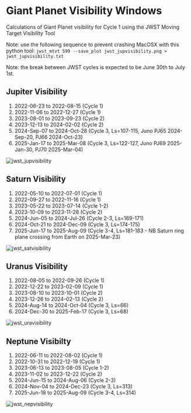 # Giant Planet Visibility Windows

Calculations of Giant Planet visibility for Cycle 1 using the JWST Moving Target Visibility Tool

Note: use the following sequence to prevent crashing MacOSX with this python tool: 
`jwst_mtvt 599 --save_plot jwst_jupvisibility.png > jwst_jupvisibility.txt`

Note:  the break between JWST cycles is expected to be June 30th to July 1st.

## Jupiter Visibility

1. 2022-06-23 to 2022-08-15 (Cycle 1)
2. 2022-11-06 to 2022-12-27 (Cycle 1)
3. 2023-08-01 to 2023-09-23 (Cycle 2)
4. 2023-12-13 to 2024-02-02 (Cycle 2)
5. 2024-Sep-07 to 2024-Oct-28 (Cycle 3, Ls=107-115, Juno PJ65 2024-Sep-20, PJ66 2024-Oct-23)
6. 2025-Jan-17 to 2025-Mar-08 (Cycle 3, Ls=122-127, Juno PJ69 2025-Jan-30, PJ70 2025-Mar-04)


![jwst_jupvisibility](https://user-images.githubusercontent.com/4047392/185187323-bcdf77d2-c13d-46ee-a310-4d84a54fd510.png)

## Saturn Visibility

1. 2022-05-10 to 2022-07-01 (Cycle 1)
2. 2022-09-27 to 2022-11-16 (Cycle 1)
3. 2023-05-22 to 2023-07-14 (Cycle 1-2)
4. 2023-10-09 to 2023-11-28 (Cycle 2)
5. 2024-Jun-05 to 2024-Jul-26 (Cycle 2-3, Ls=169-171)
6. 2024-Oct-21 to 2024-Dec-09 (Cycle 3, Ls=174-175)
7. 2025-Jun-17 to 2025-Aug-09 (Cycle 3-4, Ls=181-183 - NB Saturn ring plane crossing from Earth on 2025-Mar-23)

![jwst_satvisibility](https://user-images.githubusercontent.com/4047392/185187518-2d2abe6d-d46a-4d34-8c87-5d08727721ea.png)

## Uranus Visibility

1. 2022-08-05 to 2022-09-26 (Cycle 1)
2. 2022-12-22 to 2023-02-09 (Cycle 1)
3. 2023-08-10 to 2023-10-01 (Cycle 2)
4. 2023-12-26 to 2024-02-13 (Cycle 2)
5. 2024-Aug-14 to 2024-Oct-04 (Cycle 3, Ls=66)
6. 2024-Dec-30 to 2025-Feb-17 (Cycle 3, Ls=68)
   

![jwst_uravisibility](https://user-images.githubusercontent.com/4047392/185187548-36493b2e-8929-4bf9-9dcc-7b8bb28425a9.png)


## Neptune Visibilty

1. 2022-06-11 to 2022-08-02 (Cycle 1)
2. 2022-10-31 to 2022-12-19 (Cycle 1)
3. 2023-06-13 to 2023-08-05 (Cycle 1-2)
4. 2023-11-02 to 2023-12-22 (Cycle 2)
5. 2024-Jun-15 to 2024-Aug-06 (Cycle 2-3)
6. 2024-Nov-04 to 2024-Dec-23 (Cycle 3, Ls=313)
7. 2025-Jun-18 to 2025-Aug-09 (Cycle 3-4, Ls=314)

![jwst_nepvisibility](https://user-images.githubusercontent.com/4047392/185187561-233a8a55-6dd1-486c-bd5c-58f4fbca27b2.png)
